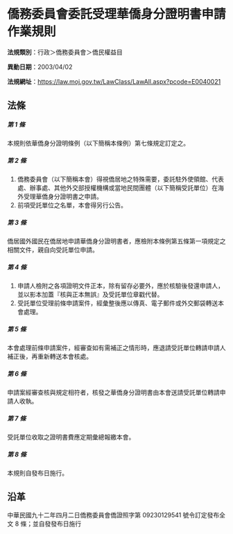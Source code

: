 # 僑務委員會委託受理華僑身分證明書申請作業規則


**法規類別**：行政＞僑務委員會＞僑民權益目

**異動日期**：2003/04/02  

**法規網址**：https://law.moj.gov.tw/LawClass/LawAll.aspx?pcode=E0040021



## 法條
##### 第 1 條
本規則依華僑身分證明條例（以下簡稱本條例）第七條規定訂定之。

##### 第 2 條
1. 僑務委員會（以下簡稱本會）得視僑居地之特殊需要，委託駐外使領館、代表處、辦事處、其他外交部授權機構或當地民間團體（以下簡稱受託單位）在海外受理華僑身分證明書之申請。                            
1. 前項受託單位之名單，本會得另行公告。

##### 第 3 條
僑居國外國民在僑居地申請華僑身分證明書者，應檢附本條例第五條第一項規定之相關文件，親自向受託單位申請。

##### 第 4 條
1. 申請人檢附之各項證明文件正本，除有留存必要外，應於核驗後發還申請人，並以影本加蓋『核與正本無誤』及受託單位章戳代替。            
1. 受託單位受理前條申請案件，經彙整後應以傳真、電子郵件或外交郵袋轉送本會處理。

##### 第 5 條
本會處理前條申請案件，經審查如有需補正之情形時，應退請受託單位轉請申請人補正後，再重新轉送本會核處。

##### 第 6 條
申請案經審查核與規定相符者，核發之華僑身分證明書由本會送請受託單位轉請申請人收執。

##### 第 7 條
受託單位收取之證明書費應定期彙總報繳本會。

##### 第 8 條
本規則自發布日施行。

## 沿革
中華民國九十二年四月二日僑務委員會僑證照字第 09230129541  號令訂定發布全文 8  條；並自發發布日施行
